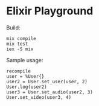 Elixir Playground
=================

Build:

    mix compile
    mix test
    iex -S mix

Sample usage:

    recompile
    user = %User{}
    user2 = User.set_user(user, 2)
    User.log(user2)
    user3 = User.set_audio(user2, 3)
    User.set_video(user3, 4)

